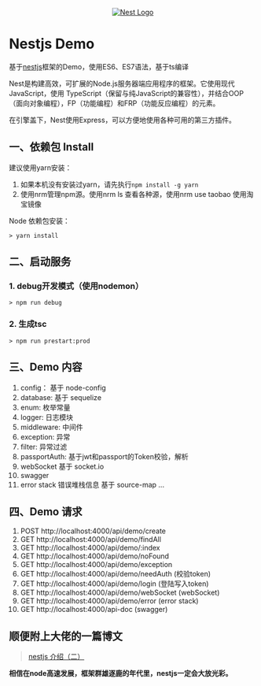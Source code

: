 <p align="center">
  <a href="http://nestjs.com/" target="blank"><img src="http://kamilmysliwiec.com/public/nest-logo.png#1" alt="Nest Logo" /></a>
</p>

# Nestjs Demo

基于[nestjs](https://github.com/nestjs/nest)框架的Demo，使用ES6、ES7语法，基于ts编译

Nest是构建高效，可扩展的Node.js服务器端应用程序的框架。它使用现代JavaScript，使用 TypeScript（保留与纯JavaScript的兼容性），并结合OOP（面向对象编程），FP（功能编程）和FRP（功能反应编程）的元素。

在引擎盖下，Nest使用Express，可以方便地使用各种可用的第三方插件。

## 一、依赖包 Install

建议使用yarn安装：

1. 如果本机没有安装过yarn，请先执行`npm install -g yarn`
2. 使用nrm管理npm源。使用nrm ls 查看各种源，使用nrm use taobao 使用淘宝镜像

Node 依赖包安装：
``` shell
> yarn install
```

## 二、启动服务

### 1. debug开发模式（使用nodemon）
``` shell
> npm run debug
```

### 2. 生成tsc
``` shell
> npm run prestart:prod
```

## 三、Demo 内容

1. config： 基于 node-config
2. database:  基于 sequelize
3. enum:  枚举常量
4. logger:  日志模块
5. middleware:  中间件
6. exception:  异常
7. filter:  异常过滤
8. passportAuth: 基于jwt和passport的Token校验，解析
9. webSocket  基于 socket.io
10. swagger
11. error stack 错误堆栈信息 基于 source-map
...

## 四、Demo 请求
1. POST http://localhost:4000/api/demo/create
2. GET http://localhost:4000/api/demo/findAll
3. GET http://localhost:4000/api/demo/:index
4. GET http://localhost:4000/api/demo/noFound
5. GET http://localhost:4000/api/demo/exception
6. GET http://localhost:4000/api/demo/needAuth (校验token)
7. GET http://localhost:4000/api/demo/login (登陆写入token)
8. GET http://localhost:4000/api/demo/webSocket (webSocket)
9. GET http://localhost:4000/api/demo/error (error stack)
10. GET http://localhost:4000/api-doc (swagger)


## 顺便附上大佬的一篇博文
  > [nestjs 介绍（二）](https://yangjdb.github.io/blog/2018/01/08/nest-1/)


**相信在node高速发展，框架群雄逐鹿的年代里，nestjs一定会大放光彩。**
